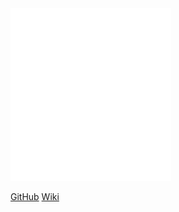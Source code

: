 <img src='assets/images/logo.png' class="cover-image">

[GitHub](https://github.com/UnBArqDsw2021-1/2021.1_G01_Animalesco_docs)
[Wiki](#animalesco)
